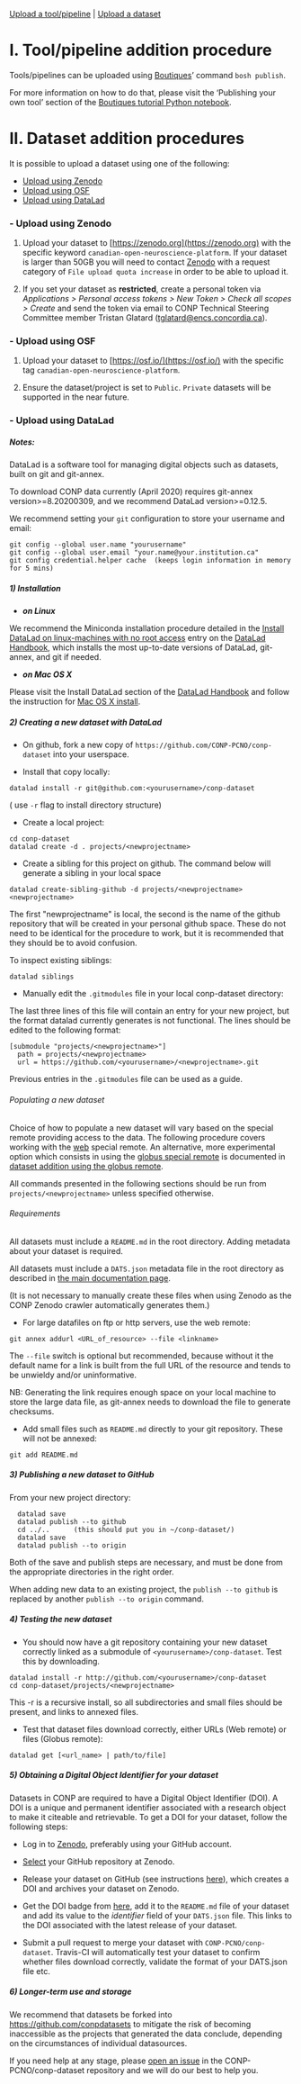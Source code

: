 [Upload a tool/pipeline](#pipeline) | [Upload a dataset](#dataset)

# <a name="pipeline"></a> I. Tool/pipeline addition procedure

Tools/pipelines can be uploaded using [Boutiques](https://boutiques.github.io)’ command `bosh publish`. 

For more information on how to do that, please visit the ‘Publishing your own tool’ section of the [Boutiques tutorial Python notebook](https://github.com/boutiques/tutorial/blob/master/notebooks/boutiques-tutorial.ipynb). 

# <a name="dataset"></a> II. Dataset addition procedures

It is possible to upload a dataset using one of the following:

- [Upload using Zenodo](#zenodo)
- [Upload using OSF](#osf)
- [Upload using DataLad](#datalad)

### <a name="zenodo"></a> - Upload using Zenodo

1. Upload your dataset to [https://zenodo.org](https://zenodo.org) with the specific keyword `canadian-open-neuroscience-platform`.  If your dataset is larger than 50GB you will need to contact [Zenodo](https://zenodo.org/support) with a request category of `File upload quota increase` in order to be able to upload it.
    
2. If you set your dataset as **restricted**, create a personal token via *Applications > Personal access tokens > New Token > Check all scopes > Create* and send the token via email to CONP Technical Steering Committee member Tristan Glatard (tglatard@encs.concordia.ca).

### <a name="osf"></a> - Upload using OSF

1. Upload your dataset to [https://osf.io/](https://osf.io/) with the specific tag `canadian-open-neuroscience-platform`.
    
2. Ensure the dataset/project is set to `Public`. `Private` datasets will be supported in the near future.


### <a name="datalad"></a> - Upload using DataLad

##### Notes:

DataLad is a software tool for managing digital objects such as datasets, built on git and git-annex.

To download CONP data currently (April 2020) requires git-annex version>=8.20200309, and we recommend DataLad version>=0.12.5.

We recommend setting your ```git``` configuration to store your username and email:

```
git config --global user.name "yourusername" 
git config --global user.email "your.name@your.institution.ca"
git config credential.helper cache  (keeps login information in memory for 5 mins)
```

##### 1) Installation 

- **_on Linux_**

We recommend the Miniconda installation procedure detailed in the [Install DataLad on linux-machines with no root access](http://handbook.datalad.org/en/latest/intro/installation.html#linux-machines-with-no-root-access-e-g-hpc-systems) entry on the [DataLad Handbook](http://handbook.datalad.org/en/latest/index.html), which installs the most up-to-date versions of DataLad, git-annex, and git if needed.

- **_on Mac OS X_**

Please visit the Install DataLad section of the [DataLad Handbook](http://handbook.datalad.org/en/latest/index.html) and follow the instruction for [Mac OS X install](http://handbook.datalad.org/en/latest/intro/installation.html#macos-osx).

##### 2) Creating a new dataset with DataLad

- On github, fork a new copy of ```https://github.com/CONP-PCNO/conp-dataset``` into your userspace.

- Install that copy locally:

```datalad install -r git@github.com:<yourusername>/conp-dataset```

( use ```-r``` flag to install directory structure)

- Create a local project:

```
cd conp-dataset
datalad create -d . projects/<newprojectname>
```

- Create a sibling for this project on github. The command below will generate a sibling in your local space

```datalad create-sibling-github -d projects/<newprojectname> <newprojectname>```

The first "newprojectname" is local, the second is the name of the github repository that will be created in your personal github space.  These do not need to be identical for the procedure to work, but it is recommended that they should be to avoid confusion.

To inspect existing siblings: 
  
 ```datalad siblings```


- Manually edit the ```.gitmodules``` file in your local conp-dataset directory:

The last three lines of this file will contain an entry for your new project, but the format datalad currently generates is not functional.  The lines should be edited to the following format:

```
[submodule "projects/<newprojectname>"]
  path = projects/<newprojectname>
  url = https://github.com/<yourusername>/<newprojectname>.git
```

Previous entries in the ```.gitmodules``` file can be used as a guide.

###### Populating a new dataset

Choice of how to populate a new dataset will vary based on the special remote providing access to the data. The following procedure covers working with the [web](https://git-annex.branchable.com/tips/using_the_web_as_a_special_remote/) special remote. 
An alternative, more experimental option which consists in using the [globus special remote](https://github.com/gi114/git-annex-remote-globus)
is documented in [dataset addition using the globus remote](https://github.com/CONP-PCNO/conp-documentation/blob/master/datalad_dataset_addition_experimental.md).

All commands presented in the following sections should be run from ```projects/<newprojectname>``` unless specified otherwise.

###### Requirements

All datasets must include a `README.md` in the root directory.
Adding metadata about your dataset is required. 

All datasets must include a `DATS.json` metadata file in the root directory as described in [the main documentation page](https://github.com/CONP-PCNO/conp-documentation/blob/master/CONP_main_data_documentation.htm).

(It is not necessary to manually create these files when using Zenodo as the CONP Zenodo crawler automatically generates them.)

- For large datafiles on ftp or http servers, use the web remote:
        
```
git annex addurl <URL_of_resource> --file <linkname>
```

The ```--file``` switch is optional but recommended, because without it the default name for a link is built from the full URL of the resource and tends to be unwieldy and/or uninformative.

NB: Generating the link requires enough space on your local machine to store the large data file, as git-annex needs to download the file to generate checksums.
              
- Add small files such as ```README.md``` directly to your git repository. These will not be annexed:

```
git add README.md
```
              
##### 3) Publishing a new dataset to GitHub

From your new project directory:

```
  datalad save
  datalad publish --to github
  cd ../..		(this should put you in ~/conp-dataset/)
  datalad save
  datalad publish --to origin
```

Both of the save and publish steps are necessary, and must be done from the appropriate directories in the right order.

When adding new data to an existing project, the ```publish --to github``` is replaced by another ```publish --to origin``` command.

##### 4) Testing the new dataset

- You should now have a git repository containing your new dataset correctly linked as a submodule of ```<yourusername>/conp-dataset```.  Test this by downloading.

```
datalad install -r http://github.com/<yourusername>/conp-dataset
cd conp-dataset/projects/<newprojectname>
```

This -r is a recursive install, so all subdirectories and small files should be present, and links to annexed files.

- Test that dataset files download correctly, either URLs (Web remote) or files (Globus remote):

```datalad get [<url_name> | path/to/file]```


##### 5) Obtaining a Digital Object Identifier for your dataset

Datasets in CONP are required to have a Digital Object Identifier (DOI). A DOI is a unique and permanent identifier associated with a research object to make it citeable and retrievable. To get a DOI for your dataset, follow the following steps:

- Log in to [Zenodo](https://zenodo.org), preferably using your GitHub account.

- [Select](https://zenodo.org/account/settings/github) your GitHub repository at Zenodo.

- Release your dataset on GitHub (see instructions [here](https://help.github.com/en/articles/creating-releases)), which creates a DOI and archives your dataset on Zenodo. 

- Get the DOI badge from [here](https://zenodo.org/account/settings/github/), add it to the `README.md` file of your dataset and add its value to the *identifier* field of your `DATS.json` file. This links to the DOI associated with the latest release of your dataset. 

-  Submit a pull request to merge your dataset with ```CONP-PCNO/conp-dataset```.  Travis-CI will automatically test your dataset to confirm whether files download correctly, validate the format of your DATS.json file etc.

##### 6) Longer-term use and storage

We recommend that datasets be forked into https://github.com/conpdatasets to mitigate the risk of becoming inaccessible as the projects that generated the data conclude, depending on the circumstances of individual datasources.

If you need help at any stage, please [open an issue](https://github.com/CONP-PCNO/conp-dataset/issues/new/choose) in
the CONP-PCNO/conp-dataset repository and we will do our best to help you.



